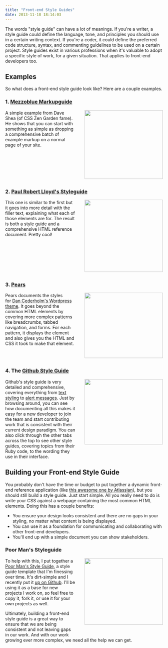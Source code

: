 ```yaml
---
title: "Front-end Style Guides"
date: 2013-11-18 18:14:03
---
```


The words "style guide" can have a lot of meanings. If you're a writer, a style guide could define the language, tone, and principles you should use in a certain writing context. If you're a coder, it could define the preferred code structure, syntax, and commenting guidelines to be used on a certain project. Style guides exist in various professions when it's valuable to adopt a specific style of work, for a given situation. That applies to front-end developers too.

## Examples

So what does a front-end style guide look like? Here are a couple examples.

<h3 style="clear: both;">
  1. <a href="http://www.mezzoblue.com/downloads/markupguide/" target="_blank" rel="noopener noreferrer">Mezzoblue Markupguide</a>
</h3>

<a href="http://www.mezzoblue.com/downloads/markupguide/" target="_blank" rel="noopener noreferrer"><img alt="" src="/assets/images/mezzoblue-styleguide.png" style="float: right; height: 219px; width: 250px; margin-left: 30px; margin-bottom: 30px;" /></a>A simple example from Dave Shea (of CSS Zen Garden fame). He shows that you can start with something as simple as dropping a comprehensive batch of example markup on a normal page of your site.

<h3 style="clear: both;">
  2. <a href="http://paulrobertlloyd.com/about/styleguide/" target="_blank" rel="noopener noreferrer">Paul Robert Lloyd's Styleguide</a>
</h3>

<a href="http://paulrobertlloyd.com/about/styleguide/" target="_blank" rel="noopener noreferrer"><img alt="" src="/assets/images/paulrobertlloyd-styleguide.png" style="width: 250px; height: 230px; float: right; margin-left: 30px; margin-bottom: 30px;" /></a>This one is similar to the first but it goes into more detail with the filler text, explaining what each of those elements are for. The result is both a style guide and a comprehensive HTML reference document. Pretty cool!

<h3 style="clear: both;">
  3. <a href="http://pea.rs" target="_blank" rel="noopener noreferrer">Pears</a>
</h3>

<a href="http://pea.rs/" target="_blank" rel="noopener noreferrer"><img alt="" src="/assets/images/pears-styleguide.png" style="width: 250px; height: 208px; float: right; margin-left: 30px; margin-bottom: 30px;" /></a>Pears documents the styles for <a href="https://github.com/simplebits/Pears" target="_blank" rel="noopener noreferrer"><span class="s3">Dan Cederholm's Wordpress theme</span></a>. It goes beyond the common HTML elements by covering more complex patterns like breadcrumbs, tabbed navigation, and forms. For each pattern, it displays the element and also gives you the HTML and CSS it took to make that element.

<h3 style="clear: both;">
  4. The <a href="https://github.com/styleguide/css" target="_blank" rel="noopener noreferrer">Github Style Guide</a>
</h3>

<a href="https://github.com/styleguide/css" target="_blank" rel="noopener noreferrer"><img alt="" src="/assets/images/github-clean-styleguide.png" style="width: 250px; height: 208px; float: right; margin-left: 30px; margin-bottom: 30px;" /></a>Github's style guide is very detailed and comprehensive, covering everything from <a href="https://github.com/styleguide/css/4.0" target="_blank" rel="noopener noreferrer"><span class="s3">text styling</span></a> to <a href="https://github.com/styleguide/css/15.0" target="_blank" rel="noopener noreferrer"><span class="s3">alert messages</span></a>. Just by browsing around, you can see how documenting all this makes it easy for a new developer to join the team and start contributing work that is consistent with their current design paradigm. You can also click through the other tabs across the top to see other style guides, covering topics from their Ruby code, to the wording they use in their interface.

<h2 style="clear: both;">
  Building your Front-end Style Guide
</h2>

You probably don't have the time or budget to put together a dynamic front-end reference application (like <a href="https://docs.atlassian.com/aui/latest/sandbox/" target="_blank" rel="noopener noreferrer"><span class="s3">this awesome one by Atlassian</span></a>), but you should still build a style guide. Just start simple. All you really need to do is write your CSS against a webpage containing the most common HTML elements. Doing this has a couple benefits:

* You ensure your design looks consistent and there are no gaps in your styling, no matter what content is being displayed.
* You can use it as a foundation for communicating and collaborating with other front-end developers.
* You'll end up with a simple document you can show stakeholders.

### Poor Man's Styleguide

<a href="https://github.com/bryanbraun/frontend-styleguide" target="_blank" rel="noopener noreferrer"><img alt="" src="/assets/images/frontend-styleguide-template.png" style="width: 250px; height: 212px; float: right; margin-left: 30px; margin-bottom: 30px;" /></a>To help with this, I put together a <a href="http://github.com/bryanbraun/frontend-styleguide">Poor Man's Style Guide</a>, a style guide template that I'm finessing over time. It's dirt-simple and I recently put it <span class="s3"><a href="https://github.com/bryanbraun/frontend-styleguide" target="_blank" rel="noopener noreferrer">up on Github</a></span>. I'll be using it as a base for new projects I work on, so feel free to copy it, fork it, or use it for your own projects as well.

Ultimately, building a front-end style guide is a great way to ensure that we are being consistent and not leaving gaps in our work. And with our work growing ever more complex, we need all the help we can get.
